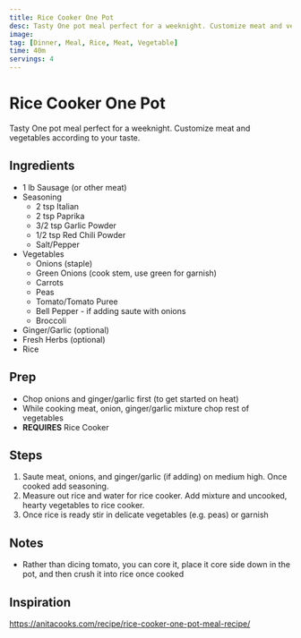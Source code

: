 ```yaml
---
title: Rice Cooker One Pot
desc: Tasty One pot meal perfect for a weeknight. Customize meat and vegetables according to your taste.
image:
tag: [Dinner, Meal, Rice, Meat, Vegetable]
time: 40m
servings: 4
---
```

# Rice Cooker One Pot
Tasty One pot meal perfect for a weeknight. Customize meat and vegetables according to your taste.

## Ingredients
- 1 lb Sausage (or other meat)
- Seasoning
  - 2 tsp Italian
  - 2 tsp Paprika
  - 3/2 tsp Garlic Powder
  - 1/2 tsp Red Chili Powder
  - Salt/Pepper
- Vegetables
  - Onions (staple)
  - Green Onions (cook stem, use green for garnish)
  - Carrots
  - Peas
  - Tomato/Tomato Puree
  - Bell Pepper - if adding saute with onions
  - Broccoli
- Ginger/Garlic (optional)
- Fresh Herbs (optional)
- Rice

## Prep
- Chop onions and ginger/garlic first (to get started on heat)
- While cooking meat, onion, ginger/garlic mixture chop rest of vegetables
- **REQUIRES** Rice Cooker

## Steps
1. Saute meat, onions, and ginger/garlic (if adding) on medium high. Once cooked add seasoning.
2. Measure out rice and water for rice cooker. Add mixture and uncooked, hearty vegetables to rice cooker.
3. Once rice is ready stir in delicate vegetables (e.g. peas) or garnish

## Notes
- Rather than dicing tomato, you can core it, place it core side down in the pot, and then crush it into rice once cooked

## Inspiration
https://anitacooks.com/recipe/rice-cooker-one-pot-meal-recipe/
